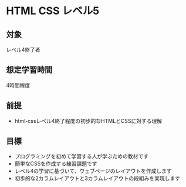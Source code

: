 # HTML CSS レベル5
## 対象
レベル4終了者

## 想定学習時間
4時間程度

## 前提
* html-cssレベル4終了程度の初歩的なHTMLとCSSに対する理解

## 目標
* プログラミングを初めて学習する人が学ぶための教材です
* 簡単なCSSを作成する練習課題です
* レベル4の学習に基づいて、ウェブページのレイアウトを作成します
* 初歩的な2カラムレイアウトと3カラムレイアウトの段組みを実現します
